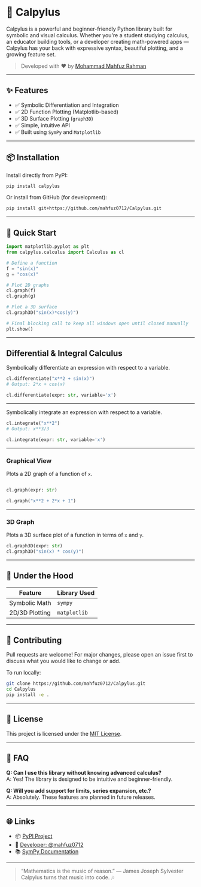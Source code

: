 # 📐 Calpylus

Calpylus is a powerful and beginner-friendly Python library built for symbolic and visual calculus. Whether you're a student studying calculus, an educator building tools, or a developer creating math-powered apps — Calpylus has your back with expressive syntax, beautiful plotting, and a growing feature set.

> Developed with ❤️ by [Mohammad Mahfuz Rahman](https://github.com/mahfuz0712)

---

## ✨ Features

- ✅ Symbolic Differentiation and Integration
- ✅ 2D Function Plotting (Matplotlib-based)
- ✅ 3D Surface Plotting (`graph3D`)
- ✅ Simple, intuitive API
- ✅ Built using `SymPy` and `Matplotlib`

---

## 📦 Installation

Install directly from PyPI:

```bash
pip install calpylus
```

Or install from GitHub (for development):

```bash
pip install git+https://github.com/mahfuz0712/Calpylus.git
```

---

## 🧪 Quick Start

```python
import matplotlib.pyplot as plt
from calpylus.calculus import Calculus as cl

# Define a function
f = "sin(x)"
g = "cos(x)"

# Plot 2D graphs
cl.graph(f)
cl.graph(g)

# Plot a 3D surface
cl.graph3D("sin(x)*cos(y)")

# Final blocking call to keep all windows open until closed manually
plt.show()
```

---

## Differential & Integral Calculus

Symbolically differentiate an expression with respect to a variable.

```python
cl.differentiate("x**2 + sin(x)")
# Output: 2*x + cos(x)

cl.differentiate(expr: str, variable='x')
```

---


Symbolically integrate an expression with respect to a variable.

```python
cl.integrate("x**2")
# Output: x**3/3

cl.integrate(expr: str, variable='x')
```

---

### Graphical View
Plots a 2D graph of a function of `x`.

```python

cl.graph(expr: str)

cl.graph("x**2 + 2*x + 1")
```

---

### 3D Graph
Plots a 3D surface plot of a function in terms of `x` and `y`.

```python
cl.graph3D(expr: str)
cl.graph3D("sin(x) * cos(y)")
```

---

## 🧠 Under the Hood

| Feature        | Library Used     |
|----------------|------------------|
| Symbolic Math  | `sympy`          |
| 2D/3D Plotting | `matplotlib`     |


---

## 🤝 Contributing

Pull requests are welcome! For major changes, please open an issue first to discuss what you would like to change or add.

To run locally:

```bash
git clone https://github.com/mahfuz0712/Calpylus.git
cd Calpylus
pip install -e .
```

---

## 📜 License

This project is licensed under the [MIT License](LICENSE).

---

## 🙋 FAQ

**Q: Can I use this library without knowing advanced calculus?**  
A: Yes! The library is designed to be intuitive and beginner-friendly.

**Q: Will you add support for limits, series expansion, etc.?**  
A: Absolutely. These features are planned in future releases.

---

## 🌐 Links

- 📦 [PyPI Project](https://pypi.org/project/calpylus/)
- 🧠 [Developer: @mahfuz0712](https://github.com/mahfuz0712)
- 📚 [SymPy Documentation](https://docs.sympy.org)

---

> “Mathematics is the music of reason.” — James Joseph Sylvester  
> Calpylus turns that music into code. 🎶
